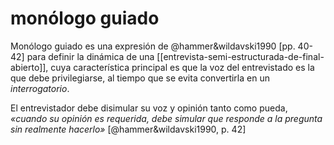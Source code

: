 # monólogo guiado
Monólogo guiado es una expresión de @hammer&wildavski1990 [pp. 40-42] para definir la dinámica de una [[entrevista-semi-estructurada-de-final-abierto]], cuya característica principal es que la voz del entrevistado es la que debe privilegiarse, al tiempo que se evita convertirla en un *interrogatorio*. 

El entrevistador debe disimular su voz y opinión tanto como pueda, *«cuando su opinión es requerida, debe simular que responde a la pregunta sin realmente hacerlo»* [@hammer&wildavski1990, p. 42]
